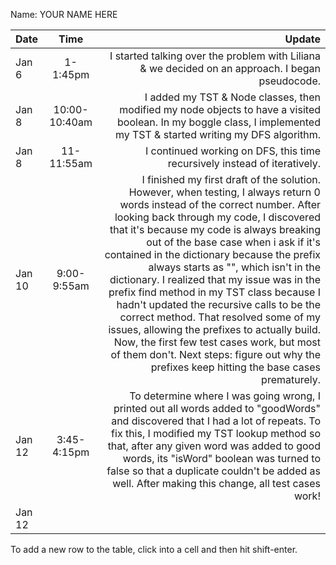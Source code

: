 Name: YOUR NAME HERE

| Date   |     Time      |                                                                                                                                                                                                                                                                                                                                                                                                                                                                                                                                                                                                                                                                                                                                 Update |
|:-------|:-------------:|---------------------------------------------------------------------------------------------------------------------------------------------------------------------------------------------------------------------------------------------------------------------------------------------------------------------------------------------------------------------------------------------------------------------------------------------------------------------------------------------------------------------------------------------------------------------------------------------------------------------------------------------------------------------------------------------------------------------------------------:|
| Jan 6  |   1-1:45pm    |                                                                                                                                                                                                                                                                                                                                                                                                                                                                                                                                                                                                                                       I started talking over the problem with Liliana & we decided on an approach. I began pseudocode. |
| Jan 8  | 10:00-10:40am |                                                                                                                                                                                                                                                                                                                                                                                                                                                                                                                                                                   I added my TST & Node classes, then modified my node objects to have a visited boolean. In my boggle class, I implemented my TST & started writing my DFS algorithm. |
| Jan 8  |  11-11:55am   |                                                                                                                                                                                                                                                                                                                                                                                                                                                                                                                                                                                                                                                              I continued working on DFS, this time recursively instead of iteratively. |
| Jan 10 |  9:00-9:55am  | I finished my first draft of the solution. However, when testing, I always return 0 words instead of the correct number. After looking back through my code, I discovered that it's because my code is always breaking out of the base case when i ask if it's contained in the dictionary because the prefix always starts as "", which isn't in the dictionary. I realized that my issue was in the prefix find method in my TST class because I hadn't updated the recursive calls to be the correct method. That resolved some of my issues, allowing the prefixes to actually build. Now, the first few test cases work, but most of them don't. Next steps: figure out why the prefixes keep hitting the base cases prematurely. |
| Jan 12 |  3:45-4:15pm  |                                                                                                                                                                                                                                                                                                                                                              To determine where I was going wrong, I printed out all words added to "goodWords" and discovered that I had a lot of repeats. To fix this, I modified my TST lookup method so that, after any given word was added to good words, its "isWord" boolean was turned to false so that a duplicate couldn't be added as well. After making this change, all test cases work! |
| Jan 12 |               |                                                                                                                                                                                                                                                                                                                                                                                                                                                                                                                                                                                                                                                                                                                                        |



To add a new row to the table, click into a cell and then hit shift-enter.